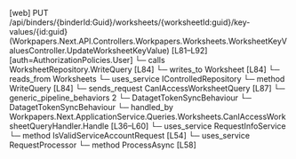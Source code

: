 [web] PUT /api/binders/{binderId:Guid}/worksheets/{worksheetId:guid}/key-values/{id:guid}  (Workpapers.Next.API.Controllers.Workpapers.Worksheets.WorksheetKeyValuesController.UpdateWorksheetKeyValue)  [L81–L92] [auth=AuthorizationPolicies.User]
  └─ calls WorksheetRepository.WriteQuery [L84]
  └─ writes_to Worksheet [L84]
    └─ reads_from Worksheets
  └─ uses_service IControlledRepository<Worksheet>
    └─ method WriteQuery [L84]
  └─ sends_request CanIAccessWorksheetQuery [L87]
    └─ generic_pipeline_behaviors 2
      └─ DatagetTokenSyncBehaviour
      └─ DatagetTokenSyncBehaviour
    └─ handled_by Workpapers.Next.ApplicationService.Queries.Worksheets.CanIAccessWorksheetQueryHandler.Handle [L36–L60]
      └─ uses_service RequestInfoService
        └─ method IsValidServiceAccountRequest [L54]
      └─ uses_service RequestProcessor
        └─ method ProcessAsync [L58]

